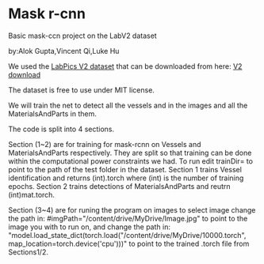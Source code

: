 # Mask r-cnn
Basic mask-ccn project on the LabV2 dataset

by:Alok Gupta,Vincent Qi,Luke Hu

We used the [LabPics V2 dataset](https://www.cs.toronto.edu/chemselfies/) that can be downloaded from here: [V2 download](https://zenodo.org/record/4736111/files/LabPicsChemistry.zip?download=1)

The dataset is free to use under MIT license.

We will train the net to detect all the vessels and in the images and all the MaterialsAndParts in them.

The code is split into 4 sections. 

Section (1~2) are for training for mask-rcnn on Vessels and MaterialsAndParts respectively. They are split so that training can be done within the computational power constraints we had. To run edit trainDir= to point to the path of the test folder in the dataset. Section 1 trains Vessel identification and returns (int).torch where (int) is the number of training epochs. Section 2 trains detections of MaterialsAndParts and reutrn (int)mat.torch.

Section (3~4) are for runing the program on images to select image change the path in: #imgPath="/content/drive/MyDrive/Image.jpg" to point to the image you with to run on, and change the path in: "model.load_state_dict(torch.load("/content/drive/MyDrive/10000.torch", map_location=torch.device('cpu')))" to point to the trained .torch file from Sections1/2.


